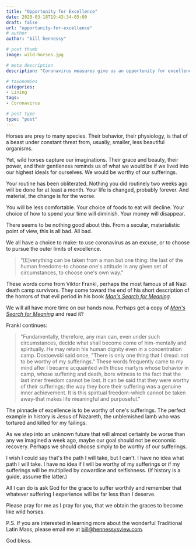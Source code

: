 ```yaml
---
title: "Opportunity for Excellence"
date: 2020-03-18T19:43:34-05:00
draft: false
url: "opportunity-for-excellence"
# author
author: "bill hennessy"

# post thumb
image: wild-horses.jpg

# meta description
description: "Coronavirus measures give us an opportunity for excellence."

# taxonomies
categories: 
- Living
tags:
- Coronavirus

# post type
type: "post"
---
```

Horses are prey to many species. Their behavior, their physiology, is that of a beast under constant threat from, usually, smaller, less beautiful organisms.

Yet, wild horses capture our imaginations. Their grace and beauty, their power, and their gentleness reminds us of what we would be if we lived into our highest ideals for ourselves. We would be worthy of our sufferings. 

Your routine has been obliterated. Nothing you did routinely two weeks ago will be done for at least a month. Your life is changed, probably forever. And material, the change is for the worse.

You will be less comfortable. Your choice of foods to eat will decline. Your choice of how to spend your time will diminish. Your money will disappear. 

There seems to be nothing good about this. From a secular, materialistic point of view, this is all bad. All bad. 

We all have a choice to make: to use coronavirus as an excuse, or to choose to pursue the outer limits of excellence.

> "[E]verything can be taken from a man but one thing: the last of the human freedoms-to choose one's attitude in any given set of circumstances, to choose one's own way."

These words come from Viktor Frankl, perhaps the most famous of all Nazi death camp survivors. They come toward the end of his short description of the horrors of that evil period in his book [*Man's Search for Meaning*](https://www.amazon.com/Mans-Search-Meaning-Viktor-Frankl-ebook/dp/B009U9S6FI/ref=sr_1_3?crid=LKUHQXXKM37Z&dchild=1&keywords=man%27s+search+for+meaning&qid=1584580548&s=digital-text&sprefix=man%27s+%2Caps%2C318&sr=1-3).  

We will all have more time on our hands now. Perhaps get a copy of [*Man's Search for Meaning*](https://www.amazon.com/Mans-Search-Meaning-Viktor-Frankl-ebook/dp/B009U9S6FI/ref=sr_1_3?crid=LKUHQXXKM37Z&dchild=1&keywords=man%27s+search+for+meaning&qid=1584580548&s=digital-text&sprefix=man%27s+%2Caps%2C318&sr=1-3) and read it?

Frankl continues: 

> "Fundamentally, therefore, any man can, even under such circumstances, decide what shall become come of him-mentally and spiritually. He may retain his human dignity even in a concentration camp. Dostoevski said once, "There is only one thing that I dread: not to be worthy of my sufferings." These words frequently came to my mind after I became acquainted with those martyrs whose behavior in camp, whose suffering and death, bore witness to the fact that the last inner freedom cannot be lost. It can be said that they were worthy of their sufferings; the way they bore their suffering was a genuine inner achievement. It is this spiritual freedom-which cannot be taken away-that makes life meaningful and purposeful."

The pinnacle of excellence is to be worthy of one's sufferings. The perfect example in history is Jesus of Nazareth, the unblemished lamb who was tortured and killed for my failings.

As we step into an unknown future that will almost certainly be worse than any we imagined a week ago, maybe our goal should not be economic recovery. Perhaps we should choose simply to be worthy of our sufferings.

I wish I could say that's the path I will take, but I can't. I have no idea what path I will take. I have no idea if I will be worthy of my sufferings or if my sufferings will be multiplied by cowardice and selfishness. (If history is a guide, assume the latter.) 

All I can do is ask God for the grace to suffer worthily and remember that whatever suffering I experience will be far less than I deserve. 

Please pray for me as I pray for you, that we obtain the graces to become like wild horses. 

P.S. If you are interested in learning more about the wonderful Traditional Latin Mass, please email me at bill@hennessysview.com. 

God bless.
